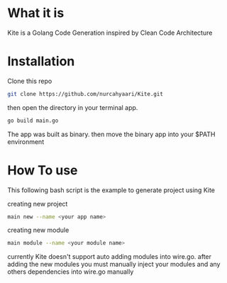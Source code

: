 # What it is

Kite is a Golang Code Generation inspired by Clean Code Architecture

# Installation

Clone this repo
```bash
git clone https://github.com/nurcahyaari/Kite.git
```

then open the directory in your terminal app.
```bash
go build main.go
```
The app was built as binary. then move the binary app into your $PATH environment

# How To use
This following bash script is the example to generate project using Kite

creating new project
```bash
main new --name <your app name>
```

creating new module
```bash
main module --name <your module name>
```

currently Kite doesn't support auto adding modules into wire.go. after adding the new modules you must manually inject your modules and any others dependencies into wire.go manually